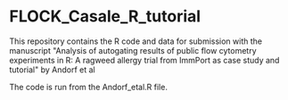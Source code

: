 # FLOCK_Casale_R_tutorial
This repository contains the R code and data for submission with the manuscript "Analysis of autogating results of public flow cytometry experiments in R: A ragweed allergy trial from ImmPort as case study and tutorial" by Andorf et al

The code is run from the Andorf_etal.R file.